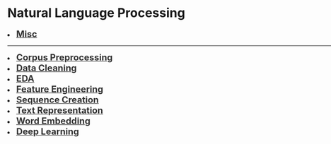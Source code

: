 # Natural Language Processing

<div style='width:1000px;margin:auto'>
<li><a href="./7_NLP_Misc.html"><b style='font-size:20px;color:#333'>Misc</b></a></li>

<hr> 

<li><a href="./2_1_NLP_Preprocessing.html"><b style='font-size:20px;color:#333'>Corpus Preprocessing</b></a></li>

<li><a href="./2_NLP_Data_Cleaning.html"><b style='font-size:20px;color:#333'>Data Cleaning</b></a></li>

<li><a href="./2_2_NLP_EDA.html"><b style='font-size:20px;color:#333'>EDA</b></a></li>

<li><a href="./3_NLP_Feature_Engineering.html"><b style='font-size:20px;color:#333'>Feature Engineering</b></a></li>

<li><a href="./4_NLP_Sequence_Creation.html"><b style='font-size:20px;color:#333'>Sequence Creation</b></a></li>

 
<li><a href="./5_NLP_Text_Representation.html"><b style='font-size:20px;color:#333'>Text Representation</b></a></li>

<li><a href="./6_NLP_Word_Embedding.html"><b style='font-size:20px;color:#333'>Word Embedding</b></a></li>

<li><a href="./8_NLP_Deep_Learning.html"><b style='font-size:20px;color:#333'>Deep Learning</b></a></li>

 
</div>
